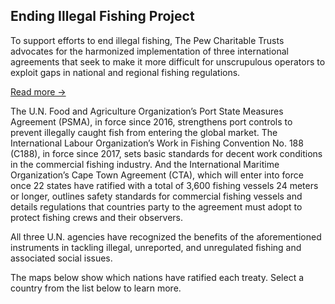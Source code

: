 ## Ending Illegal Fishing Project

To support efforts to end illegal fishing, The Pew Charitable Trusts advocates for the harmonized implementation of three international agreements that seek to make it more difficult for unscrupulous operators to exploit gaps in national and regional fishing regulations.

<a href="javascript:void(0)" class="read-more">Read more &rarr;</a>

<div class="expand-text">

The U.N. Food and Agriculture Organization’s Port State Measures Agreement (PSMA), in force since 2016, strengthens port controls to prevent illegally caught fish from entering the global market. The International Labour Organization’s Work in Fishing Convention No. 188 (C188), in force since 2017, sets basic standards for decent work conditions in the commercial fishing industry. And the International Maritime Organization’s Cape Town Agreement (CTA), which will enter into force once 22 states have ratified with a total of 3,600 fishing vessels 24 meters or longer, outlines safety standards for commercial fishing vessels and details regulations that countries party to the agreement must adopt to protect fishing crews and their observers.

All three U.N. agencies have recognized the benefits of the aforementioned instruments in tackling illegal, unreported, and unregulated fishing and associated social issues. 

The maps below show which nations have ratified each treaty. Select a country from the list below to learn more.
</div>